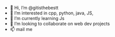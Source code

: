 - 👋 Hi, I’m @gitisthebestt
- 👀 I’m interested in cpp, python, java, JS,
- 🌱 I’m currently learning Js
- 💞️ I’m looking to collaborate on web dev projects
- 📫 mail me 

<!---
gitisthebestt/gitisthebestt is a ✨ special ✨ repository because its `README.md` (this file) appears on your GitHub profile.
You can click the Preview link to take a look at your changes.
--->

